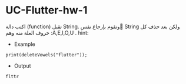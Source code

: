 # UC-Flutter-hw-1


اكتب دالة (function) تقبل String. وتقوم بإرجاع نفس ٍString ولكن بعد حذف كل حروف العلة منه وهم :A,E,I,O,U . 
hint:
* Example
```
print(deleteVowels("flutter"));
```
 
* Output
```
flttr
```
